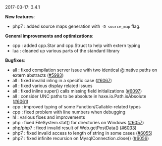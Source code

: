 2017-03-17: 3.4.1

__New features__:

* php7 : added source maps generation with `-D source_map` flag.

__General improvements and optimizations__:

* cpp : added cpp.Star and cpp.Struct to help with extern typing
* lua : cleaned up various parts of the standard library

__Bugfixes__:

* all : fixed compilation server issue with two identical @:native paths on extern abstracts ([#5993](https://github.com/HaxeFoundation/haxe/issues/5993))
* all : fixed invalid inling in a specific case ([#6067](https://github.com/HaxeFoundation/haxe/issues/6067))
* all : fixed various display related issues
* all : fixed inline super() calls missing field initializations ([#6097](https://github.com/HaxeFoundation/haxe/issues/6097))
* all : consider UNC paths to be absolute in haxe.io.Path.isAbsolute ([#6061](https://github.com/HaxeFoundation/haxe/issues/6061))
* cpp : improved typing of some Function/Callable-related types
* cpp : fixed problem with line numbers when debugging
* hl : various fixes and improvements
* php : fixed FileSystem.stat() for directories on Windows ([#6057](https://github.com/HaxeFoundation/haxe/issues/6057))
* php/php7 : fixed invalid result of Web.getPostData() ([#6033](https://github.com/HaxeFoundation/haxe/issues/6033))
* php7 : fixed invalid access to length of string in some cases ([#6055](https://github.com/HaxeFoundation/haxe/issues/6055))
* php7 : fixed infinite recursion on MysqlConnection.close() ([#6056](https://github.com/HaxeFoundation/haxe/issues/6056))